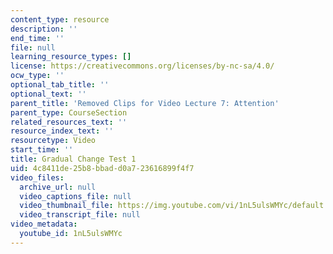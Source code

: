 ```yaml
---
content_type: resource
description: ''
end_time: ''
file: null
learning_resource_types: []
license: https://creativecommons.org/licenses/by-nc-sa/4.0/
ocw_type: ''
optional_tab_title: ''
optional_text: ''
parent_title: 'Removed Clips for Video Lecture 7: Attention'
parent_type: CourseSection
related_resources_text: ''
resource_index_text: ''
resourcetype: Video
start_time: ''
title: Gradual Change Test 1
uid: 4c8411de-25b8-bbad-d0a7-23616899f4f7
video_files:
  archive_url: null
  video_captions_file: null
  video_thumbnail_file: https://img.youtube.com/vi/1nL5ulsWMYc/default.jpg
  video_transcript_file: null
video_metadata:
  youtube_id: 1nL5ulsWMYc
---
```

